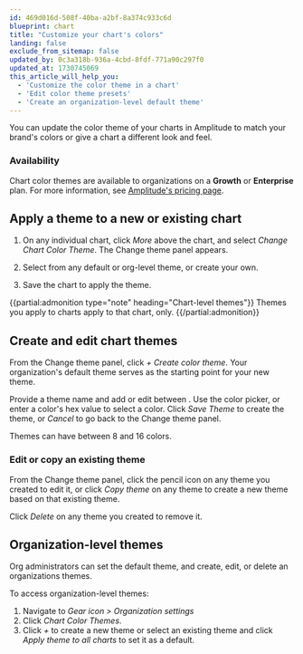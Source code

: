 ```yaml
---
id: 469d016d-508f-40ba-a2bf-8a374c933c6d
blueprint: chart
title: "Customize your chart's colors"
landing: false
exclude_from_sitemap: false
updated_by: 0c3a318b-936a-4cbd-8fdf-771a90c297f0
updated_at: 1730745069
this_article_will_help_you:
  - 'Customize the color theme in a chart'
  - 'Edit color theme presets'
  - 'Create an organization-level default theme'
---
```

You can update the color theme of your charts in Amplitude to match your brand's colors or give a chart a different look and feel.

### Availability

Chart color themes are available to organizations on a **Growth** or **Enterprise** plan. For more information, see [Amplitude's pricing page](https://amplitude.com/pricing).

## Apply a theme to a new or existing chart

1. On any individual chart, click *More* above the chart, and select *Change Chart Color Theme*. The Change theme panel appears.

2. Select from any default or org-level theme, or create your own.

3. Save the chart to apply the theme.

{{partial:admonition type="note" heading="Chart-level themes"}}
Themes you apply to charts apply to that chart, only. 
{{/partial:admonition}}

## Create and edit chart themes

From the Change theme panel, click *+ Create color theme*. Your organization's default theme serves as the starting point for your new theme.

Provide a theme name and add or edit between . Use the color picker, or enter a color's hex value to select a color. Click *Save Theme* to create the theme, or *Cancel* to go back to the Change theme panel.

Themes can have between 8 and 16 colors.

### Edit or copy an existing theme

From the Change theme panel, click the pencil icon on any theme you created to edit it, or click *Copy theme* on any theme to create a new theme based on that existing theme.

Click *Delete* on any theme you created to remove it.

## Organization-level themes

Org administrators can set the default theme, and create, edit, or delete an organizations themes.

To access organization-level themes:

1. Navigate to *Gear icon > Organization settings*
2. Click *Chart Color Themes*.
3. Click *+* to create a new theme or select an existing theme and click *Apply theme to all charts* to set it as a default.
